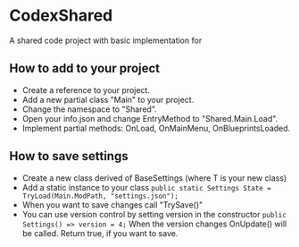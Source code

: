 ﻿# CodexShared
A shared code project with basic implementation for 

How to add to your project
-----------
* Create a reference to your project.
* Add a new partial class "Main" to your project.
* Change the namespace to "Shared".
* Open your info.json and change EntryMethod to "Shared.Main.Load".
* Implement partial methods: OnLoad, OnMainMenu, OnBlueprintsLoaded.

How to save settings
-----------
* Create a new class derived of BaseSettings<T> (where T is your new class)
* Add a static instance to your class `public static Settings State = TryLoad(Main.ModPath, "settings.json");`
* When you want to save changes call "TrySave()"
* You can use version control by setting version in the constructor `public Settings() => version = 4;`
When the version changes OnUpdate() will be called. Return true, if you want to save.

